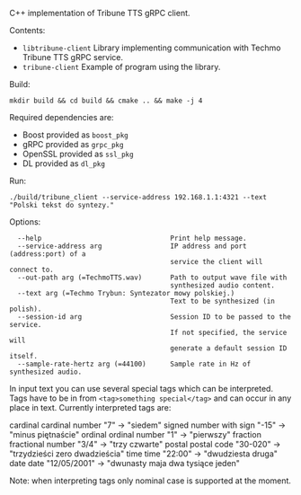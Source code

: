 C++ implementation of Tribune TTS gRPC client.

Contents:
- `libtribune-client`     Library implementing communication with Techmo Tribune TTS gRPC service.
- `tribune-client`        Example of program using the library.

Build:
```
mkdir build && cd build && cmake .. && make -j 4
```

Required dependencies are:  
- Boost     provided as `boost_pkg`  
- gRPC      provided as `grpc_pkg`  
- OpenSSL   provided as `ssl_pkg`
- DL        provided as `dl_pkg`

Run:
```
./build/tribune_client --service-address 192.168.1.1:4321 --text "Polski tekst do syntezy."
```

Options:
```
  --help                                Print help message.
  --service-address arg                 IP address and port (address:port) of a
                                        service the client will connect to.
  --out-path arg (=TechmoTTS.wav)       Path to output wave file with 
                                        synthesized audio content.
  --text arg (=Techmo Trybun: Syntezator mowy polskiej.)
                                        Text to be synthesized (in polish).
  --session-id arg                      Session ID to be passed to the service.
                                        If not specified, the service will 
                                        generate a default session ID itself.
  --sample-rate-hertz arg (=44100)      Sample rate in Hz of synthesized audio.
```

In input text you can use several special tags which can be interpreted. Tags have to be in from `<tag>something special</tag>` and can occur in any place in text. Currently interpreted tags are:

cardinal    cardinal number     "<cardinal>7</cardinal>"    -> "siedem"
signed      number with sign    "<signed>-15</signed>"      -> "minus piętnaście"
ordinal     ordinal number      "<ordinal>1</ordinal>"      -> "pierwszy"
fraction    fractional number   "<fraction>3/4</fraction>"  -> "trzy czwarte"
postal      postal code         "<postal>30-020</postal>"   -> "trzydzieści zero dwadzieścia"
time        time                "<time>22:00</time>"        -> "dwudziesta druga"
date        date                "<date>12/05/2001</date>"   -> "dwunasty maja dwa tysiące jeden"

Note: when interpreting tags only nominal case is supported at the moment.
